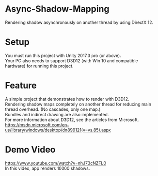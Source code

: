 # Async-Shadow-Mapping
Rendering shadow asynchronously on another thread by using DirectX 12.

# Setup
You must run this project with Unity 2017.3 pro (or above).
<br>
Your PC also needs to support D3D12 (with Win 10 and compatible hardware) for running this project.
<br>

# Feature
A simple project that demonstrates how to render with D3D12.
<br>
Rendering shadow maps completely on another thread for reducing main thread overhead. (No cascades, only one map.)
<br>
Bundles and indirect drawing are also implemented.
<br>
For more information about D3D12, see the articles from Microsoft.
<br>
<a href>https://msdn.microsoft.com/en-us/library/windows/desktop/dn899121(v=vs.85).aspx</a>
<br>

# Demo Video
<a href>https://www.youtube.com/watch?v=nhJ73cNZFL0</a>
<br>In this video, app renders 10000 shadows.
